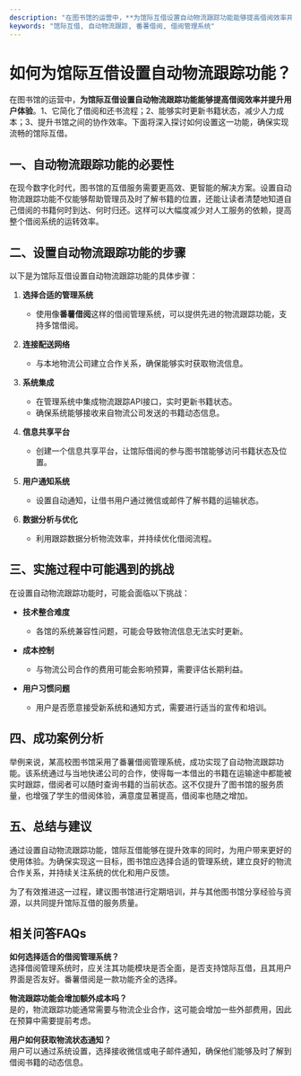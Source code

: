 ```yaml
---
description: "在图书馆的运营中，**为馆际互借设置自动物流跟踪功能能够提高借阅效率并提升用户体验**。1、它简化了借阅和还书流程；2、能够实时更新书籍状态，减少人力成本；3、提升书馆之间的协作效率。下面将深入探讨如何设置这一功能，确保实现流畅的馆际互借。"
keywords: "馆际互借, 自动物流跟踪, 番薯借阅, 借阅管理系统"
---
```

# 如何为馆际互借设置自动物流跟踪功能？

在图书馆的运营中，**为馆际互借设置自动物流跟踪功能能够提高借阅效率并提升用户体验**。1、它简化了借阅和还书流程；2、能够实时更新书籍状态，减少人力成本；3、提升书馆之间的协作效率。下面将深入探讨如何设置这一功能，确保实现流畅的馆际互借。

## **一、自动物流跟踪功能的必要性**

在现今数字化时代，图书馆的互借服务需要更高效、更智能的解决方案。设置自动物流跟踪功能不仅能够帮助管理员及时了解书籍的位置，还能让读者清楚地知道自己借阅的书籍何时到达、何时归还。这样可以大幅度减少对人工服务的依赖，提高整个借阅系统的运转效率。

## **二、设置自动物流跟踪功能的步骤**

以下是为馆际互借设置自动物流跟踪功能的具体步骤：

1. **选择合适的管理系统**
   - 使用像**番薯借阅**这样的借阅管理系统，可以提供先进的物流跟踪功能，支持多馆借阅。
   
2. **连接配送网络**
   - 与本地物流公司建立合作关系，确保能够实时获取物流信息。

3. **系统集成**
   - 在管理系统中集成物流跟踪API接口，实时更新书籍状态。
   - 确保系统能够接收来自物流公司发送的书籍动态信息。

4. **信息共享平台**
   - 创建一个信息共享平台，让馆际借阅的参与图书馆能够访问书籍状态及位置。
   
5. **用户通知系统**
   - 设置自动通知，让借书用户通过微信或邮件了解书籍的运输状态。

6. **数据分析与优化**
   - 利用跟踪数据分析物流效率，并持续优化借阅流程。

## **三、实施过程中可能遇到的挑战**

在设置自动物流跟踪功能时，可能会面临以下挑战：

- **技术整合难度**
  - 各馆的系统兼容性问题，可能会导致物流信息无法实时更新。
  
- **成本控制**
  - 与物流公司合作的费用可能会影响预算，需要评估长期利益。

- **用户习惯问题**
  - 用户是否愿意接受新系统和通知方式，需要进行适当的宣传和培训。

## **四、成功案例分析**

举例来说，某高校图书馆采用了番薯借阅管理系统，成功实现了自动物流跟踪功能。该系统通过与当地快递公司的合作，使得每一本借出的书籍在运输途中都能被实时跟踪，借阅者可以随时查询书籍的当前状态。这不仅提升了图书馆的服务质量，也增强了学生的借阅体验，满意度显著提高，借阅率也随之增加。

## **五、总结与建议**

通过设置自动物流跟踪功能，馆际互借能够在提升效率的同时，为用户带来更好的使用体验。为确保实现这一目标，图书馆应选择合适的管理系统，建立良好的物流合作关系，并持续关注系统的优化和用户反馈。

为了有效推进这一过程，建议图书馆进行定期培训，并与其他图书馆分享经验与资源，以共同提升馆际互借的服务质量。

## 相关问答FAQs

**如何选择适合的借阅管理系统？**  
选择借阅管理系统时，应关注其功能模块是否全面，是否支持馆际互借，且其用户界面是否友好。番薯借阅是一款功能齐全的选择。

**物流跟踪功能会增加额外成本吗？**  
是的，物流跟踪功能通常需要与物流企业合作，这可能会增加一些外部费用，因此在预算中需要提前考虑。

**用户如何获取物流状态通知？**  
用户可以通过系统设置，选择接收微信或电子邮件通知，确保他们能够及时了解到借阅书籍的动态信息。
